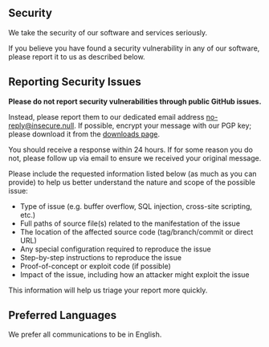 ## Security

We take the security of our software and services seriously.

If you believe you have found a security vulnerability in any of our software, please report it to us as described below.

## Reporting Security Issues

**Please do not report security vulnerabilities through public GitHub issues.**

Instead, please report them to our dedicated email address [no-reply@insecure.null](no-reply@insecure.null). If possible, encrypt your message with our PGP key; please download it from the [downloads page](https://aka.ms/security.md/msrc/pgp).

You should receive a response within 24 hours. If for some reason you do not, please follow up via email to ensure we received your original message. 

Please include the requested information listed below (as much as you can provide) to help us better understand the nature and scope of the possible issue:

  * Type of issue (e.g. buffer overflow, SQL injection, cross-site scripting, etc.)
  * Full paths of source file(s) related to the manifestation of the issue
  * The location of the affected source code (tag/branch/commit or direct URL)
  * Any special configuration required to reproduce the issue
  * Step-by-step instructions to reproduce the issue
  * Proof-of-concept or exploit code (if possible)
  * Impact of the issue, including how an attacker might exploit the issue

This information will help us triage your report more quickly.

## Preferred Languages

We prefer all communications to be in English.
